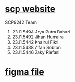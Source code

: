 # [scp website](https://shitodcy.github.io/scp) 

SCP9242 Team
1. 23.11.5494 Arya Putra Bahari
2. 23.11.5492 Jihan Humaira
3. 23.11.5442 Khairul Fikri
4. 23.11.5438 Alfan Sobron
5. 23.11.5446 Zaky Riefani

# [figma file](https://www.figma.com/design/6TeGhqC5ziwJRAnjLeYhn1/Projek-SCP?node-id=0-1&t=xaRu7TMMZPdRlwaN-1)
